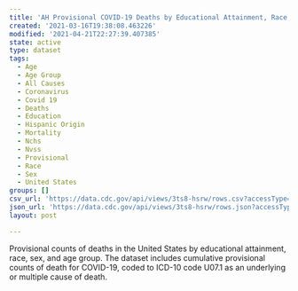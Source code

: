 ```yaml
---
title: 'AH Provisional COVID-19 Deaths by Educational Attainment, Race, Sex, and Age'
created: '2021-03-16T19:38:08.463226'
modified: '2021-04-21T22:27:39.407385'
state: active
type: dataset
tags:
  - Age
  - Age Group
  - All Causes
  - Coronavirus
  - Covid 19
  - Deaths
  - Education
  - Hispanic Origin
  - Mortality
  - Nchs
  - Nvss
  - Provisional
  - Race
  - Sex
  - United States
groups: []
csv_url: 'https://data.cdc.gov/api/views/3ts8-hsrw/rows.csv?accessType=DOWNLOAD'
json_url: 'https://data.cdc.gov/api/views/3ts8-hsrw/rows.json?accessType=DOWNLOAD'
layout: post

---
```

Provisional counts of deaths in the United States by educational attainment, race, sex, and age group. The dataset includes cumulative provisional counts of death for COVID-19, coded to ICD-10 code U07.1 as an underlying or multiple cause of death.
